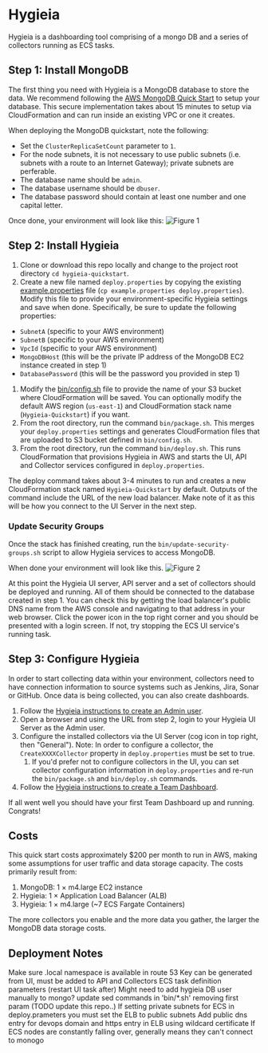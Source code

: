 # Hygieia 
Hygieia is a dashboarding tool comprising of a mongo DB and a series of collectors running as ECS tasks.

## Step 1: Install MongoDB
The first thing you need with Hygieia is a MongoDB database to store the data. We recommend following the [AWS MongoDB Quick Start](https://aws.amazon.com/quickstart/architecture/mongodb/) to setup your database. This secure implementation takes about 15 minutes to setup via CloudFormation and can run inside an existing VPC or one it creates.

When deploying the MongoDB quickstart, note the following:
- Set the `ClusterReplicaSetCount` parameter to `1`.
- For the node subnets, it is not necessary to use public subnets (i.e. subnets with a route to an Internet Gateway); private subnets are perferable.
- The database name should be `admin`.
- The database username should be `dbuser`.
- The database password should contain at least one number and one capital letter.

Once done, your environment will look like this:
![Figure 1](images/aws_quickstart_mongodb.png)

## Step 2: Install Hygieia
1. Clone or download this repo locally and change to the project root directory `cd hygieia-quickstart`.
1. Create a new file named `deploy.properties` by copying the existing [example.properties](example.properties) file (`cp example.properties deploy.properties`). Modify this file to provide your environment-specific Hygieia settings and save when done. Specifically, be sure to update the following properties:
  - `SubnetA` (specific to your AWS environment)
  - `SubnetB` (specific to your AWS environment)
  - `VpcId` (specific to your AWS environment)
  - `MongoDBHost` (this will be the private IP address of the MongoDB EC2 instance created in step 1)
  - `DatabasePassword` (this will be the password you provided in step 1)
1. Modify the [bin/config.sh](bin/config.sh) file to provide the name of your S3 bucket where CloudFormation will be saved. You can optionally modify the default AWS region (`us-east-1`) and CloudFormation stack name (`Hygieia-Quickstart`) if you want.
1. From the root directory, run the command `bin/package.sh`. This merges your `deploy.properties` settings and generates CloudFormation files that are uploaded to S3 bucket defined in `bin/config.sh`.
1. From the root directory, run the command `bin/deploy.sh`. This runs CloudFormation that provisions Hygieia in AWS and starts the UI, API and Collector services configured in `deploy.properties`.

The deploy command takes about 3-4 minutes to run and creates a new CloudFormation stack named `Hygieia-Quickstart` by default. Outputs of the command include the URL of the new load balancer. Make note of it as this will be how you connect to the UI Server in the next step.

### Update Security Groups
Once the stack has finished creating, run the `bin/update-security-groups.sh` script to allow Hygieia services to access MongoDB.

When done your environment will look like this.
![Figure 2](images/aws_quickstart_hygieia.png)

At this point the Hygieia UI server, API server and a set of collectors should be deployed and running. All of them should be connected to the database created in step 1. You can check this by getting the load balancer's public DNS name from the AWS console and navigating to that address in your web browser. Click the power icon in the top right corner and you should be presented with a login screen. If not, try stopping the ECS UI service's running task.

## Step 3: Configure Hygieia
In order to start collecting data within your environment, collectors need to have connection information to source systems such as Jenkins, Jira, Sonar or GitHub. Once data is being collected, you can also create dashboards.

1. Follow the [Hygieia instructions to create an Admin user](https://hygieia.github.io/Hygieia/signup.html).
1. Open a browser and using the URL from step 2, login to your Hygieia UI Server as the Admin user.
1. Configure the installed collectors via the UI Server (cog icon in top right, then "General"). Note: In order to configure a collector, the `CreateXXXXCollector` property in `deploy.properties` must be set to true. 
	1. If you'd prefer not to configure collectors in the UI, you can set collector configuration information in `deploy.properties` and re-run the `bin/package.sh` and `bin/deploy.sh` commands.
1. Follow the [Hygieia instructions to create a Team Dashboard](https://hygieia.github.io/Hygieia/create_team_dashboard.html).

If all went well you should have your first Team Dashboard up and running. Congrats!


## Costs

This quick start costs approximately $200 per month to run in AWS, making some assumptions for user traffic and data storage capacity. The costs primarily result from:

1. MongoDB: 1 × m4.large EC2 instance
1. Hygieia: 1 × Application Load Balancer (ALB)
1. Hygieia: 1 × m4.large (~7 ECS Fargate Containers)

The more collectors you enable and the more data you gather, the larger the MongoDB data storage costs.

## Deployment Notes

Make sure .local namespace is available in route 53
Key can be generated from UI, must be added to API and Collectors ECS task definition parameters (restart UI task after)
Might need to add hygieia DB user manually to mongo?
update sed commands in 'bin/*.sh' removing first param (TODO update this repo..)
If setting private subnets for ECS in deploy.prameters you must set the ELB to public subnets
Add public dns entry for devops domain and https entry in ELB using wildcard certificate
If ECS nodes are constantly falling over, generally means they can't connect to monogo
